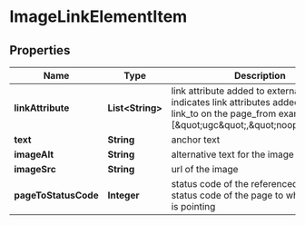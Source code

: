 

# ImageLinkElementItem


## Properties

| Name | Type | Description | Notes |
|------------ | ------------- | ------------- | -------------|
|**linkAttribute** | **List&lt;String&gt;** | link attribute added to external link indicates link attributes added to the link_to on the page_from example: [\&quot;ugc\&quot;,\&quot;noopener\&quot;] |  [optional] |
|**text** | **String** | anchor text |  [optional] |
|**imageAlt** | **String** | alternative text for the image |  [optional] |
|**imageSrc** | **String** | url of the image |  [optional] |
|**pageToStatusCode** | **Integer** | status code of the referenced page status code of the page to which the link is pointing |  [optional] |



